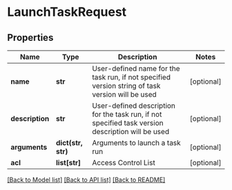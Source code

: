 # LaunchTaskRequest

## Properties
Name | Type | Description | Notes
------------ | ------------- | ------------- | -------------
**name** | **str** | User-defined name for the task run, if not specified version string of task version will be used | [optional] 
**description** | **str** | User-defined description for the task run, if not specified task version description will be used | [optional] 
**arguments** | **dict(str, str)** | Arguments to launch a task run | [optional] 
**acl** | **list[str]** | Access Control List | [optional] 

[[Back to Model list]](../README.md#documentation-for-models) [[Back to API list]](../README.md#documentation-for-api-endpoints) [[Back to README]](../README.md)


